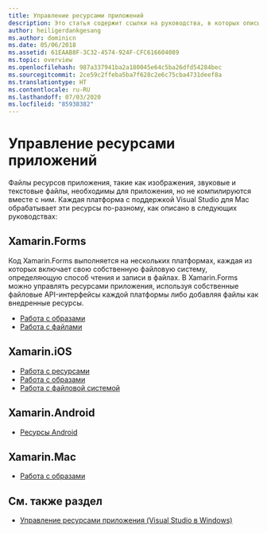 ```yaml
---
title: Управление ресурсами приложений
description: Это статья содержит ссылки на руководства, в которых описывается, как управлять ресурсами приложения для различных платформ в Visual Studio для Mac
author: heiligerdankgesang
ms.author: dominicn
ms.date: 05/06/2018
ms.assetid: 61EAAB8F-3C32-4574-924F-CFC616604089
ms.topic: overview
ms.openlocfilehash: 987a337941ba2a180045e64c5ba26dfd54284bec
ms.sourcegitcommit: 2ce59c2ffeba5ba7f628c2e6c75cba4731deef8a
ms.translationtype: HT
ms.contentlocale: ru-RU
ms.lasthandoff: 07/03/2020
ms.locfileid: "85938382"
---
```

# <a name="managing-app-resources"></a>Управление ресурсами приложений

Файлы ресурсов приложения, такие как изображения, звуковые и текстовые файлы, необходимы для приложения, но не компилируются вместе с ним. Каждая платформа с поддержкой Visual Studio для Mac обрабатывает эти ресурсы по-разному, как описано в следующих руководствах:

## <a name="xamarinforms"></a>Xamarin.Forms

Код Xamarin.Forms выполняется на нескольких платформах, каждая из которых включает свою собственную файловую систему, определяющую способ чтения и записи в файлах. В Xamarin.Forms можно управлять ресурсами приложения, используя собственные файловые API-интерфейсы каждой платформы либо добавляя файлы как внедренные ресурсы.

* [Работа с образами](https://developer.xamarin.com/guides/xamarin-forms/user-interface/images/)
* [Работа с файлами]( https://developer.xamarin.com/guides/xamarin-forms/application-fundamentals/files/)

## <a name="xamarinios"></a>Xamarin.iOS

* [Работа с ресурсами](https://developer.xamarin.com/guides/ios/application_fundamentals/working_with_resources/)
* [Работа с образами](https://developer.xamarin.com/guides/ios/application_fundamentals/working_with_images/)
* [Работа с файловой системой](https://developer.xamarin.com/guides/ios/application_fundamentals/working_with_the_file_system/)

## <a name="xamarinandroid"></a>Xamarin.Android

* [Ресурсы Android](https://developer.xamarin.com/guides/android/application_fundamentals/resources_in_android/)

## <a name="xamarinmac"></a>Xamarin.Mac

* [Работа с образами](https://developer.xamarin.com/guides/mac/application_fundamentals/working-with-images/)

## <a name="see-also"></a>См. также раздел

- [Управление ресурсами приложения (Visual Studio в Windows)](/visualstudio/ide/managing-application-resources-dotnet)
